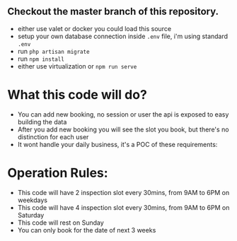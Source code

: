 ## Checkout the master branch of this repository. 

- either use valet or docker you could load this source
- setup your own database connection inside `.env` file, i'm using standard `.env`
- run `php artisan migrate`
- run `npm install`
- either use virtualization or `npm run serve`

# What this code will do? 
- You can add new booking, no session or user the api is exposed to easy building the data
- After you add new booking you will see the slot you book, but there's no distinction for each user
- It wont handle your daily business, it's a POC of these requirements:

# Operation Rules:
- This code will have 2 inspection slot every 30mins, from 9AM to 6PM on weekdays
- This code will have 4 inspection slot every 30mins, from 9AM to 6PM on Saturday
- This code will rest on Sunday
- You can only book for the date of next 3 weeks
